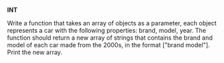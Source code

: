**INT**

Write a function that takes an array of objects as a parameter, each object represents a car with the following properties: brand, model, year. The function should return a new array of strings that contains the brand and model of each car made from the 2000s, in the format ["brand model"].
Print the new array.


